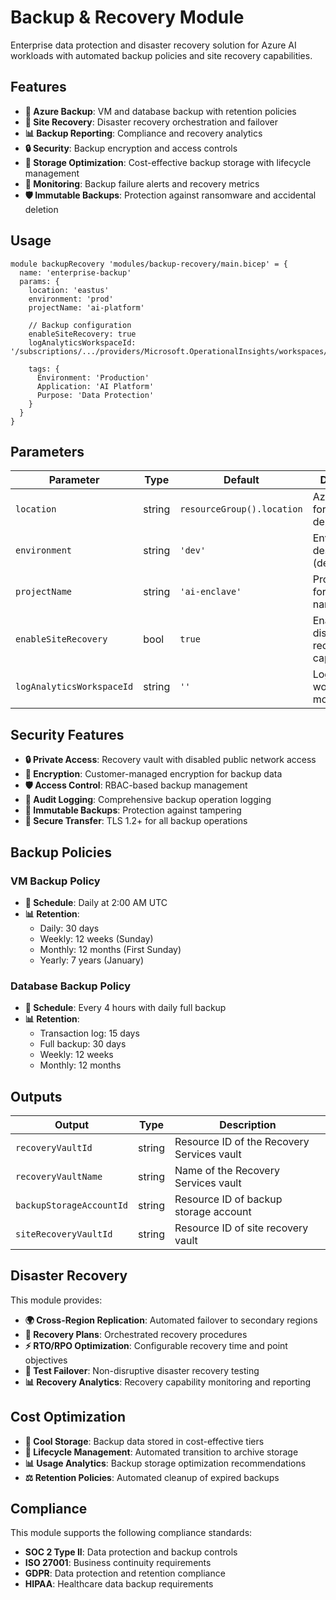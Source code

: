 # Backup & Recovery Module

Enterprise data protection and disaster recovery solution for Azure AI workloads with automated backup policies and site recovery capabilities.

## Features

- **🔄 Azure Backup**: VM and database backup with retention policies
- **🔄 Site Recovery**: Disaster recovery orchestration and failover
- **📊 Backup Reporting**: Compliance and recovery analytics
- **🔒 Security**: Backup encryption and access controls
- **💾 Storage Optimization**: Cost-effective backup storage with lifecycle management
- **🚨 Monitoring**: Backup failure alerts and recovery metrics
- **🛡️ Immutable Backups**: Protection against ransomware and accidental deletion

## Usage

```bicep
module backupRecovery 'modules/backup-recovery/main.bicep' = {
  name: 'enterprise-backup'
  params: {
    location: 'eastus'
    environment: 'prod'
    projectName: 'ai-platform'
    
    // Backup configuration
    enableSiteRecovery: true
    logAnalyticsWorkspaceId: '/subscriptions/.../providers/Microsoft.OperationalInsights/workspaces/logs'
    
    tags: {
      Environment: 'Production'
      Application: 'AI Platform'
      Purpose: 'Data Protection'
    }
  }
}
```

## Parameters

| Parameter | Type | Default | Description |
|-----------|------|---------|-------------|
| `location` | string | `resourceGroup().location` | Azure region for deployment |
| `environment` | string | `'dev'` | Environment designation (dev/test/prod) |
| `projectName` | string | `'ai-enclave'` | Project name for resource naming |
| `enableSiteRecovery` | bool | `true` | Enable disaster recovery capabilities |
| `logAnalyticsWorkspaceId` | string | `''` | Log Analytics workspace for monitoring |

## Security Features

- **🔒 Private Access**: Recovery vault with disabled public network access
- **🔐 Encryption**: Customer-managed encryption for backup data
- **🛡️ Access Control**: RBAC-based backup management
- **📝 Audit Logging**: Comprehensive backup operation logging
- **🚨 Immutable Backups**: Protection against tampering
- **🔄 Secure Transfer**: TLS 1.2+ for all backup operations

## Backup Policies

### VM Backup Policy
- **📅 Schedule**: Daily at 2:00 AM UTC
- **📊 Retention**: 
  - Daily: 30 days
  - Weekly: 12 weeks (Sunday)
  - Monthly: 12 months (First Sunday)
  - Yearly: 7 years (January)

### Database Backup Policy
- **📅 Schedule**: Every 4 hours with daily full backup
- **📊 Retention**:
  - Transaction log: 15 days
  - Full backup: 30 days
  - Weekly: 12 weeks
  - Monthly: 12 months

## Outputs

| Output | Type | Description |
|--------|------|-------------|
| `recoveryVaultId` | string | Resource ID of the Recovery Services vault |
| `recoveryVaultName` | string | Name of the Recovery Services vault |
| `backupStorageAccountId` | string | Resource ID of backup storage account |
| `siteRecoveryVaultId` | string | Resource ID of site recovery vault |

## Disaster Recovery

This module provides:
- **🌍 Cross-Region Replication**: Automated failover to secondary regions
- **🔄 Recovery Plans**: Orchestrated recovery procedures
- **⚡ RTO/RPO Optimization**: Configurable recovery time and point objectives
- **🧪 Test Failover**: Non-disruptive disaster recovery testing
- **📊 Recovery Analytics**: Recovery capability monitoring and reporting

## Cost Optimization

- **💾 Cool Storage**: Backup data stored in cost-effective tiers
- **🔄 Lifecycle Management**: Automated transition to archive storage
- **📊 Usage Analytics**: Backup storage optimization recommendations
- **⚖️ Retention Policies**: Automated cleanup of expired backups

## Compliance

This module supports the following compliance standards:
- **SOC 2 Type II**: Data protection and backup controls
- **ISO 27001**: Business continuity requirements
- **GDPR**: Data protection and retention compliance
- **HIPAA**: Healthcare data backup requirements
